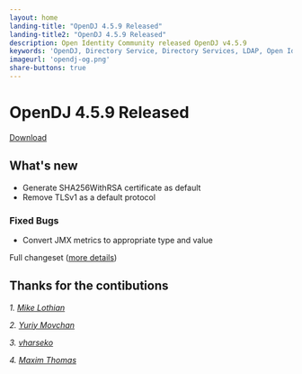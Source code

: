 ```yaml
---
layout: home
landing-title: "OpenDJ 4.5.9 Released"
landing-title2: "OpenDJ 4.5.9 Released"
description: Open Identity Community released OpenDJ v4.5.9
keywords: 'OpenDJ, Directory Service, Directory Services, LDAP, Open Identity Platform'
imageurl: 'opendj-og.png'
share-buttons: true
---
```

# OpenDJ 4.5.9 Released
[Download](https://github.com/OpenIdentityPlatform/OpenDJ/releases/tag/4.5.9)

## What's new
* Generate SHA256WithRSA certificate as default 
* Remove TLSv1 as a default protocol

### Fixed Bugs
* Convert JMX metrics to appropriate type and value


Full changeset ([more details](https://github.com/OpenIdentityPlatform/OpenDJ/compare/4.5.6...4.5.9))

## Thanks for the contibutions

<i id="FireBurn"><i>1. <a href="https://github.com/FireBurn" target="_blank">Mike Lothian</a></i>

<i id="yurem"><i>2. <a href="https://github.com/yurem" target="_blank">Yuriy Movchan</a></i>

<i id="vharseko"><i>3. <a href="https://github.com/vharseko" target="_blank">vharseko</a></i>

<i id="maximthomas"><i>4. <a href="https://github.com/maximthomas" target="_blank">Maxim Thomas</a></i>

